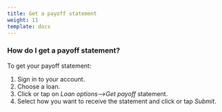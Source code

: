 ```yaml
---
title: Get a payoff statement
weight: 11
template: docs
---
```


###  How do I get a payoff statement?

To get your payoff statement:
1. Sign in to your account.
2. Choose a loan.
3. Click or tap on *Loan options⟶Get payoff* statement.
4. Select how you want to receive the statement and click or tap *Submit*.
